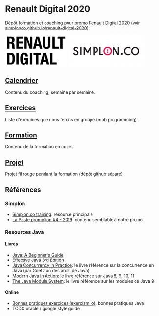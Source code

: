 # Renault Digital 2020

Dépôt formation et coaching pour promo Renault Digital 2020 (voir [simplonco.github.io/renault-digital-2020](https://simplonco.github.io/renault-digital-2020)).

![Logo Renault Digital](docs/img/logo-renault-digital.png)
![Logo Simplon](docs/img/logo-simplon.png)

## [Calendrier](./calendrier)

Contenu du coaching, semaine par semaine.

## [Exercices](./exercices)

Liste d'exercices que nous ferons en groupe (mob programming).

## [Formation](./formation)

Contenu de la formation en cours

## [Projet](https://github.com/Frank-readresolve/people/)

Projet fil rouge pendant la formation (dépôt github séparé)

## Références

### Simplon

- [Simplon.co training](https://github.com/simplonco/training): resource principale
- [La Poste promotion #4 - 2019](https://simplonco.github.io/lp4-2019/): contenu semblable à notre promo

### Resources Java

#### Livres

- [Java: A Beginner's Guide](https://www.amazon.fr/Java-Beginners-Guide-Herbert-Schildt/dp/1260440214)
- [Effective Java 3rd Edition](https://www.amazon.com/Effective-Java-Joshua-Bloch/dp/0134685997)
- [Java Concurrency in Practice](https://www.amazon.com/Java-Concurrency-Practice-Brian-Goetz/dp/0321349601): le livre référence sur la concurrence en Java (par Goetz un des archi de Java)
- [Modern Java in Action](https://www.manning.com/books/modern-java-in-action?query=java): le livre référence sur Java 8, 9, 10, 11
- [The Java Module System](https://www.manning.com/books/the-java-module-system?query=java): le livre référence sur les modules de Java 9

#### Online

- [Bonnes pratiques exercices (exercism.io)](https://github.com/exercism/java/blob/master/POLICIES.md): bonnes pratiques Java
- TODO oracle / google style guide

